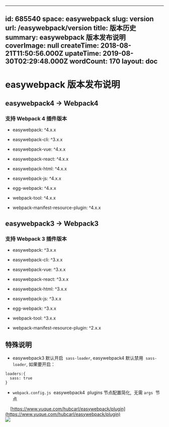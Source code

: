 
---
id: 685540
space: easywebpack
slug: version
url: /easywebpack/version
title: 版本历史
summary: easywebpack 版本发布说明
coverImage: null
createTime: 2018-08-21T11:50:56.000Z 
upateTime: 2019-08-30T02:29:48.000Z
wordCount: 170
layout: doc
---

# easywebpack 版本发布说明


## easywebpack4 -> Webpack4


### 支持 Webpack 4 插件版本

- easywebpack: ^4.x.x

- easywebpack-cli: ^3.x.x

- easywebpack-vue: ^4.x.x

- easywebpack-react: ^4.x.x

- easywebpack-html: ^4.x.x

- easywebpack-js: ^4.x.x

- egg-webpack: ^4.x.x

- webpack-tool: ^4.x.x

- webpack-manifest-resource-plugin: ^4.x.x



## easywebpack3 -> Webpack3


### 支持 Webpack 3 插件版本

- easywebpack: ^3.x.x

- easywebpack-cli: ^3.x.x

- easywebpack-vue: ^3.x.x

- easywebpack-react: ^3.x.x

- easywebpack-html: ^3.x.x

- easywebpack-js: ^3.x.x

- egg-webpack: ^3.x.x

- webpack-tool: ^3.x.x

- webpack-manifest-resource-plugin: ^2.x.x



## 特殊说明

- easywebpack3 默认开启  `sass-loader`, easywebpack4 默认禁用  `sass-loader`, 如果要开启：


```
loaders:{
  sass: true
}
```

- `webpack.config.js`  easywebpack4  plugins 节点配置简化,  无需 `args`  节点


     [https://www.yuque.com/hubcarl/easywebpack/plugin](https://www.yuque.com/hubcarl/easywebpack/plugin)<br />![](https://cdn.nlark.com/yuque/0/2018/png/116733/1534852230636-f1b7a2c1-953e-49c1-b0e5-a97250ae403b.png#width=827) 


  